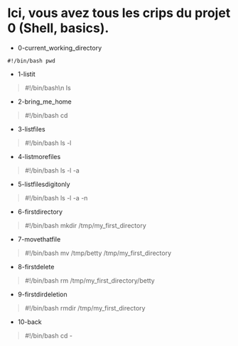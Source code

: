 # Ici, vous avez tous les crips du projet 0 (Shell, basics).

- 0-current_working_directory

`#!/bin/bash
pwd`

- 1-listit
> #!/bin/bash\n
ls

- 2-bring_me_home
> #!/bin/bash
cd

- 3-listfiles
> #!/bin/bash
ls -l

- 4-listmorefiles
> #!/bin/bash
ls -l -a

- 5-listfilesdigitonly
> #!/bin/bash
ls -l -a -n

- 6-firstdirectory
> #!/bin/bash
mkdir /tmp/my_first_directory

- 7-movethatfile
> #!/bin/bash
mv /tmp/betty /tmp/my_first_directory

- 8-firstdelete
> #!/bin/bash
rm /tmp/my_first_directory/betty

- 9-firstdirdeletion
> #!/bin/bash
rmdir /tmp/my_first_directory

- 10-back
> #!/bin/bash
cd -
